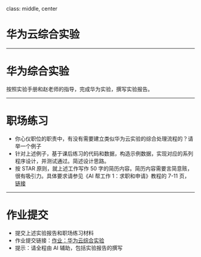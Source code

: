 class: middle, center

# 华为云综合实验

---
# 华为综合实验

按照实验手册和赵老师的指导，完成华为实验，撰写实验报告。

---
# 职场练习

- 你心仪职位的职责中，有没有需要建立类似华为云实验的综合处理流程的？请举一个例子
- 针对上述例子，基于课后练习的代码和数据，构造示例数据，实现对应的系列程序设计，并测试通过。简述设计思路。
- 按 STAR 原则，就上述工作写作 50 字的简历内容。简历内容需要言简意赅，很有吸引力。具体要求请参见《AI 帮工作 1：求职和申请》教程的 7-11 页，[链接](https://yishuai.github.io/talk/ai-career/index.html?p=4-1-apply.md#7)

---
# 作业提交
- 提交上述实验报告和职场练习材料
- 作业提交链接：[作业：华为云综合实验](https://docs.qq.com/form/page/DT1NFVXFiVEp2eFFN)
- 提示：请全程由 AI 辅助，包括实验报告的撰写

